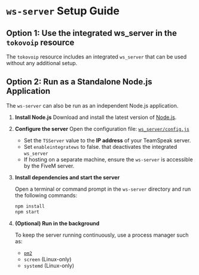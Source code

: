 # `ws-server` Setup Guide

## Option 1: Use the integrated ws_server in the `tokovoip` resource

The `tokovoip` resource includes an integrated `ws_server` that can be used without any additional setup.

## Option 2: Run as a Standalone Node.js Application

The `ws-server` can also be run as an independent Node.js application.

1. **Install Node.js**
   Download and install the latest version of [Node.js](https://nodejs.org/en/).

2. **Configure the server**
   Open the configuration file: [`ws_server/config.js`](https://github.com/Itokoyamato/TokoVoIP_TS3/blob/master/ws_server/config.js)

   - Set the `TSServer` value to the **IP address** of your TeamSpeak server.
   - Set `enableintegratews` to false. that deactivates the integrated `ws_server`
   - If hosting on a separate machine, ensure the `ws-server` is accessible by the FiveM server.

3. **Install dependencies and start the server**

   Open a terminal or command prompt in the `ws-server` directory and run the following commands:

   ```bash
   npm install
   npm start
   ```

4. **(Optional) Run in the background**

   To keep the server running continuously, use a process manager such as:

   * [`pm2`](https://pm2.keymetrics.io/)
   * `screen` (Linux-only)
   * `systemd` (Linux-only)
